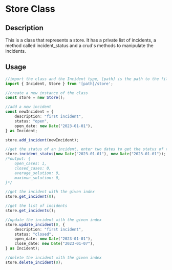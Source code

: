 # Store Class

## Description

This is a class that represents a store. It has a private list of incidents, a method called incident_status and a crud's methods to manipulate the incidents.

## Usage

```typescript
//import the class and the Incident type, [path] is the path to the file
import { Incident, Store } from '[path]/store';

//create a new instance of the class
const store = new Store();

//add a new incident
const newIncident = {
    description: "first incident",
    status: "open",
    open_date: new Date("2023-01-01"),
} as Incident;

store.add_incident(newIncident);

//get the status of an incident, enter two dates to get the status of the incident between those dates
store.incident_status(new Date("2023-01-01"), new Date("2023-01-01"));
/*output: {
    open_cases: 1,
    closed_cases: 0,
    average_solution: 0,
    maximun_solution: 0,
}*/

//get the incident with the given index
store.get_incident(0);

//get the list of incidents
store.get_incidents();

//update the incident with the given index
store.update_incident(0, {
    description: "first incident",
    status: "closed",
    open_date: new Date("2023-01-01"),
    close_date: new Date("2023-01-07"),
} as Incident);

//delete the incident with the given index
store.delete_incident(0);
```